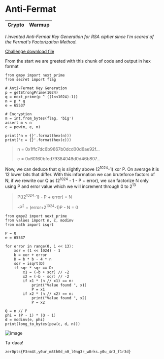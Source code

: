 # Anti-Fermat
| Crypto | Warmup |
|--------|--------|

*I invented Anti-Fermat Key Generation for RSA cipher since I'm scared of the Fermat's Factorization Method.*

[Challenge download file](https://github.com/kanin9/ctf/files/8313836/challenge.zip)

From the start we are greeted with this chunk of code and output in hex format

```from Crypto.Util.number import isPrime, getStrongPrime
from gmpy import next_prime
from secret import flag

# Anti-Fermat Key Generation
p = getStrongPrime(1024)
q = next_prime(p ^ ((1<<1024)-1))
n = p * q
e = 65537

# Encryption
m = int.from_bytes(flag, 'big')
assert m < n
c = pow(m, e, n)

print('n = {}'.format(hex(n)))
print('c = {}'.format(hex(c)))
```

> n = 0x1ffc7dc6b9667b0dcd00d6ae92f...
> 
> c = 0x60160bfed79384048d0d46b807...

Now, we can deduce that q is slightly above (2<sup>1024</sup>-1) xor P. On average it is 12 lower bits that differ.
With this information we can bruteforce factors of N, if we rewrite our Q as (2<sup>1024</sup> - 1 - P + error), we can factorize N only using P
and error value which we will increment through 0 to 2<sup>13</sup>

> P((2<sup>1024</sup>-1) - P + error) = N
> 
> -P<sup>2</sup> + (error+2<sup>1024</sup>-1)P - N = 0

```from Crypto.Util.number import long_to_bytes
from gmpy2 import next_prime
from values import n, c, modinv
from math import isqrt

P = 0
e = 65537

for error in range(0, 1 << 13):
    xor = (1 << 1024) - 1
    b = xor + error
    D = b * b - 4 * n
    sqr = isqrt(D)
    if sqr * sqr == D:
        x1 = (-b + sqr) // -2
        x2 = (-b - sqr) // -2
        if x1 * (n // x1) == n:
            print("Value found ", x1)
            P = x1
        if x2 * (n // x2) == n:
            print("Value found ", x2)
            P = x2

Q = n // P
phi = (P - 1) * (Q - 1)
d = modinv(e, phi)
print(long_to_bytes(pow(c, d, n)))
```
![image](https://user-images.githubusercontent.com/101967194/159232684-9a1bfb65-7283-4843-8f83-7c130c586c15.PNG)

Ta-daaa!

`zer0pts{F3rm4t,y0ur_m3th0d_n0_l0ng3r_w0rks.y0u_4r3_f1r3d}`
